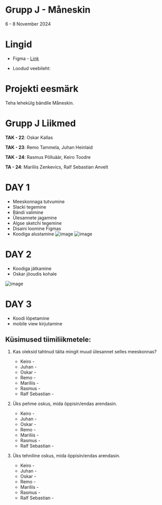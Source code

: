 # Grupp J - Måneskin
6  - 8 November 2024
# Lingid
* Figma - [Link](https://www.figma.com/design/nTpcvD8kkP8YWahdq5S2g3/Maneskin-projekt?node-id=0-1&node-type=canvas&t=NFPyMzPo9kbTipr7-0)
  
* Loodud veebileht:

# Projekti eesmärk
Teha lehekülg bändile Måneskin.

# Grupp J Liikmed
**TAK - 22**: Oskar Kallas

**TAK - 23**: Remo Tammela, Juhan Heinlaid

**TAK - 24**: Rasmus Põlluäär, Keiro Toodre

**TA - 24**:  Mariliis Zenkevics, Ralf Sebastian Anvelt

# DAY 1

* Meeskonnaga tutvumine
* Slacki tegemine
* Bändi valimine
* Ülesannete jagamine
* Algse sketchi tegemine
* Disaini loomine Figmas
* Koodiga alustamine
![image](https://github.com/user-attachments/assets/d03e8957-0b5d-418a-9d9f-0155f48260cf)
![image](https://github.com/user-attachments/assets/354b7e24-6f21-435c-9ded-2edf64ec1cde)

# DAY 2

* Koodiga jätkamine
* Oskar jõoudis kohale

![image](https://github.com/user-attachments/assets/6ad532ed-8647-4472-9165-b8f9fa3b70c8)

# DAY 3

* Koodi lõpetamine
* mobile view kirjutamine


## Küsimused tiimiliikmetele:
1. Kas oleksid tahtnud täita mingit muud ülesannet selles meeskonnas?
   * Keiro - 
   * Juhan - 
   * Oskar - 
   * Remo - 
   * Mariliis - 
   * Rasmus -
   * Ralf Sebastian -

2. Üks pehme oskus, mida õppisin/endas arendasin.
   * Keiro - 
   * Juhan - 
   * Oskar - 
   * Remo - 
   * Mariliis - 
   * Rasmus -
   * Ralf Sebastian -
3. Üks tehniline oskus, mida õppisin/endas arendasin.
   * Keiro - 
   * Juhan - 
   * Oskar - 
   * Remo - 
   * Mariliis - 
   * Rasmus -
   * Ralf Sebastian - 




